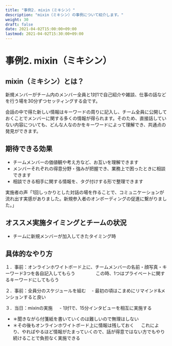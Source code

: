 ```yaml
---
title: "事例2. mixin（ミキシン）"
description: "mixin（ミキシン）の事例について紹介します。"
weight: 30
draft: false
date: 2021-04-02T15:00:00+09:00
lastmod: 2021-04-02T15:30:00+09:00
---
```


# 事例2. mixin（ミキシン）

## mixin（ミキシン）とは？

新規メンバーがチーム内のメンバー全員と1対1で自己紹介や雑談、仕事の話などを行う場を30分ずつセッティングする会です。

会話の中で得た新しい情報はキーワードの周りに記入し、チーム全員に公開しておくことでメンバーに関する多くの情報が得られます。そのため、直接話していない内容についても、どんな人なのかをキーワードによって理解でき、共通点の発見ができます。


## 期待できる効果

- チームメンバーの価値観や考え方など、お互いを理解できます
- メンバーそれぞれの得意分野・強みが把握でき、業務上で困ったときに相談できます
- 相談できる相手に関する情報を、タグ付けする形で整理できます

実施者の声「1回しっかりとした対話の場を作ることで、コミュニケーションが流れ出す実感がありました。新規参入者のオンボーディングの促進に繋がりました。」

## オススメ実施タイミングとチームの状況

- チームに新規メンバーが加入してきたタイミング時

## 具体的なやり方
１．事前：オンラインホワイトボード上に、チームメンバーの名前・顔写真・キーワード3つを各自記入してもらう
　　　　  この時、1つはプライベートに関するキーワードにしてもらう
  
２．事前：全員分のスケジュールを組む
  　- 最初の頃はこまめにリマインド&メンションすると良い

３．当日：mixinの実施
 　 - 1対1で、15分インタビューを相互に実施する

- ＊聞きながら付箋紙を書いていくのは難しいので無理はしない
- ＊その後もオンラインホワイトボード上に情報は残しておく
　  これにより、やればやるほど情報がたまっていくので、話が得意ではない方でもやり続けることで負担なく実施できる

